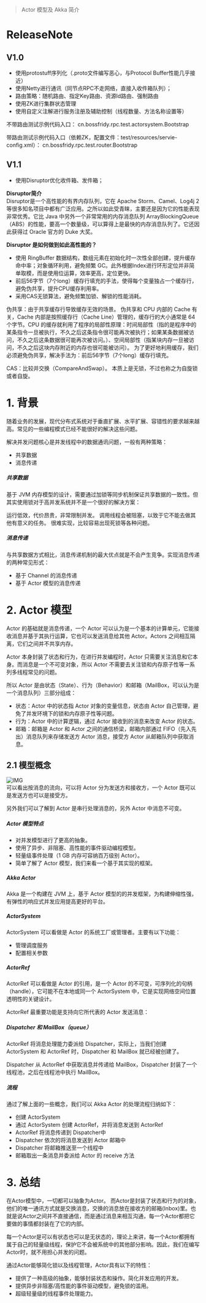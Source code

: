 > Actor 模型及 Akka 简介

# ReleaseNote
## V1.0 
* 使用protostuff序列化（.proto文件编写恶心，与Protocol Buffer性能几乎接近）
* 使用Netty进行通讯（同节点RPC不走网络，直接入收件箱队列）；
* 路由策略：随机路由、指定Key路由、资源Id路由、强制路由
* 使用ZK进行集群状态管理
* 使用自定义注解进行服务注册及辅助控制（线程数量、方法名称设置等）

不带路由测试示例代码入口：
cn.bossfridy.rpc.test.actorsystem.Bootstrap

带路由测试示例代码入口（依赖ZK，配置文件：test/resources/servie-config.xml）：
cn.bossfridy.rpc.test.router.Bootstrap

## V1.1 
* 使用Disruptor优化收件箱、发件箱；   

**Disruptor简介**  
    Disruptor是一个高性能的有界内存队列，它在 Apache Storm、Camel、Log4j 2 等很多知名项目中都有广泛应用。之所以如此受青睐，主要还是因为它的性能表现非常优秀。它比 Java 中另外一个非常常用的内存消息队列 ArrayBlockingQueue（ABS）的性能，要高一个数量级，可以算得上是最快的内存消息队列了。它还因此获得过 Oracle 官方的 Duke 大奖。

**Disruptor 是如何做到如此高性能的？**
* 使用 RingBuffer 数据结构，数组元素在初始化时一次性全部创建，提升缓存命中率；对象循环利用，避免频繁 GC。此外根据Index进行环形定位并非简单取模，而是使用位运算，效率更高，定位更快。
* 前后56字节（7个long）缓存行填充的手法，使得每个变量独占一个缓存行，避免伪共享，提升CPU缓存利用率。
* 采用CAS无锁算法，避免频繁加锁、解锁的性能消耗。


伪共享：由于共享缓存行导致缓存无效的场景。
    伪共享和 CPU 内部的 Cache 有关，Cache 内部是按照缓存行（Cache Line）管理的，缓存行的大小通常是 64 个字节。CPU 的缓存就利用了程序的局部性原理：时间局部性（指的是程序中的某条指令一旦被执行，不久之后这条指令很可能再次被执行；如果某条数据被访问，不久之后这条数据很可能再次被访问。）、空间局部性（指某块内存一旦被访问，不久之后这块内存附近的内存也很可能被访问）。
为了更好地利用缓存，我们必须避免伪共享，解决手法为：前后56字节（7个long）缓存行填充。

CAS：比较并交换（CompareAndSwap）。
  本质上是无锁，不过也称之为自旋锁或者自旋。

# 1. 背景
随着业务的发展，现代分布式系统对于垂直扩展、水平扩展、容错性的要求越来越高。常见的一些编程模式已经不能很好的解决这些问题。  

解决并发问题核心是并发线程中的数据通讯问题，一般有两种策略：

* 共享数据
* 消息传递

##### 共享数据
基于 JVM 内存模型的设计，需要通过加锁等同步机制保证共享数据的一致性。但其实使用锁对于高并发系统并不是一个很好的解决方案：

运行低效，代价昂贵，非常限制并发。
调用线程会被阻塞，以致于它不能去做其他有意义的任务。
很难实现，比较容易出现死锁等各种问题。

##### 消息传递
与共享数据方式相比，消息传递机制的最大优点就是不会产生竞争。实现消息传递的两种常见形式：

* 基于 Channel 的消息传递
* 基于 Actor 模型的消息传递


# 2. Actor 模型
Actor 的基础就是消息传递，一个 Actor 可以认为是一个基本的计算单元，它能接收消息并基于其执行运算，它也可以发送消息给其他 Actor。Actors 之间相互隔离，它们之间并不共享内存。

Actor 本身封装了状态和行为，在进行并发编程时，Actor 只需要关注消息和它本身。而消息是一个不可变对象，所以 Actor 不需要去关注锁和内存原子性等一系列多线程常见的问题。

所以 Actor 是由状态（State）、行为（Behavior）和邮箱（MailBox，可以认为是一个消息队列）三部分组成：

* 状态：Actor 中的状态指 Actor 对象的变量信息，状态由 Actor 自己管理，避免了并发环境下的锁和内存原子性等问题。
* 行为：Actor 中的计算逻辑，通过 Actor 接收到的消息来改变 Actor 的状态。
* 邮箱：邮箱是 Actor 和 Actor 之间的通信桥梁，邮箱内部通过 FIFO（先入先出）消息队列来存储发送方 Actor 消息，接受方 Actor 从邮箱队列中获取消息。

## 2.1 模型概念
![IMG](https://pic1.zhimg.com/80/v2-f91a4ec82f8175bcb40ee582d6d59b24_720w.jpg)  
可以看出按消息的流向，可以将 Actor 分为发送方和接收方，一个 Actor 既可以是发送方也可以是接受方。

另外我们可以了解到 Actor 是串行处理消息的，另外 Actor 中消息不可变。

##### Actor 模型特点
* 对并发模型进行了更高的抽象。
* 使用了异步、非阻塞、高性能的事件驱动编程模型。
* 轻量级事件处理（1 GB 内存可容纳百万级别 Actor）。
* 简单了解了 Actor 模型，我们来看一个基于其实现的框架。

##### Akka Actor
Akka 是一个构建在 JVM 上，基于 Actor 模型的的并发框架，为构建伸缩性强，有弹性的响应式并发应用提高更好的平台。

##### ActorSystem
ActorSystem 可以看做是 Actor 的系统工厂或管理者。主要有以下功能：

* 管理调度服务
* 配置相关参数

##### ActorRef
ActorRef 可以看做是 Actor 的引用，是一个 Actor 的不可变，可序列化的句柄（handle），它可能不在本地或同一个 ActorSystem 中，它是实现网络空间位置透明性的关键设计。

ActorRef 最重要功能是支持向它所代表的 Actor 发送消息：

##### Dispatcher 和 MailBox（queue）
ActorRef 将消息处理能力委派给 Dispatcher，实际上，当我们创建 ActorSystem 和 ActorRef 时，Dispatcher 和 MailBox 就已经被创建了。

Dispatcher 从 ActorRef 中获取消息并传递给 MailBox，Dispatcher 封装了一个线程池，之后在线程池中执行 MailBox。

##### 流程
通过了解上面的一些概念，我们可以 Akka Actor 的处理流程归纳如下：

* 创建 ActorSystem
* 通过 ActorSystem 创建 ActorRef，并将消息发送到 ActorRef
* ActorRef 将消息传递到 Dispatcher中
* Dispatcher 依次的将消息发送到 Actor 邮箱中
* Dispatcher 将邮箱推送至一个线程中
* 邮箱取出一条消息并委派给 Actor 的 receive 方法

# 3. 总结
在Actor模型中，一切都可以抽象为Actor。
而Actor是封装了状态和行为的对象，他们的唯一通讯方式就是交换消息，交换的消息放在接收方的邮箱(Inbox)里。也就是说Actor之间并不直接通信，而是通过消息来相互沟通，每一个Actor都把它要做的事情都封装在了它的内部。

每一个Actor是可以有状态也可以是无状态的，理论上来讲，每一个Actor都拥有属于自己的轻量级线程，保护它不会被系统中的其他部分影响。因此，我们在编写Actor时，就不用担心并发的问题。

通过Actor能够简化锁以及线程管理，Actor具有以下的特性：

* 提供了一种高级的抽象，能够封装状态和操作。简化并发应用的开发。
* 提供异步非阻塞/高性能的事件驱动模型，避免锁的滥用。
* 超级轻量级的线程事件处理能力。



